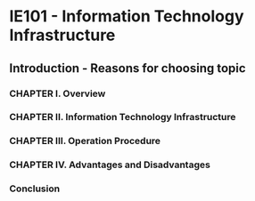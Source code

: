 # IE101 - Information Technology Infrastructure

## Introduction - Reasons for choosing topic

### CHAPTER I. Overview

### CHAPTER II. Information Technology Infrastructure

### CHAPTER III. Operation Procedure

### CHAPTER IV. Advantages and Disadvantages

### Conclusion
